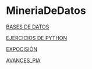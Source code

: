 # MineriaDeDatos
[BASES DE DATOS](https://github.com/AaronAlvz08/MineriaDatos003/blob/main/Ej1_BasesDatos_Equipo_7.pdf)

[EJERCICIOS DE PYTHON](https://github.com/ReynaBlanco/MineriaDeDatos/blob/main/Ej_Python_1744128.ipynb)

[EXPOCISIÓN](https://github.com/AaronAlvz08/MineriaDatos003/blob/main/Presentaci%C3%B3n_%C3%81rboles%20de%20desici%C3%B3n_Equipo7.pdf)

[AVANCES_PIA](https://github.com/paolaim/mineria-datos/blob/gh-pages/Avance_PIA_equipo07.ipynb )

